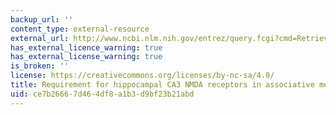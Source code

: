```yaml
---
backup_url: ''
content_type: external-resource
external_url: http://www.ncbi.nlm.nih.gov/entrez/query.fcgi?cmd=Retrieve&db=PubMed&dopt=Citation&list_uids=12040087
has_external_licence_warning: true
has_external_license_warning: true
is_broken: ''
license: https://creativecommons.org/licenses/by-nc-sa/4.0/
title: Requirement for hippocampal CA3 NMDA receptors in associative memory recall
uid: ce7b2666-7d46-4df8-a1b3-d9bf23b21abd
---
```

